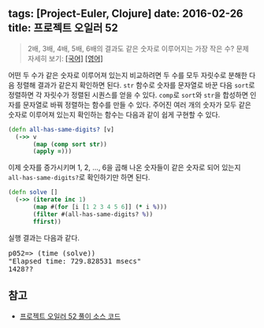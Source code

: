 tags: [Project-Euler, Clojure]
date: 2016-02-26
title: 프로젝트 오일러 52
---
> 2배, 3배, 4배, 5배, 6배의 결과도 같은 숫자로 이루어지는 가장 작은 수?
> 문제 자세히 보기: [[국어]](http://euler.synap.co.kr/prob_detail.php?id=52) [[영어]](https://projecteuler.net/problem=52)

어떤 두 수가 같은 숫자로 이루어져 있는지 비교하려면 두 수를 모두 자릿수로 분해한 다음 정렬해 결과가 같은지 확인하면 된다. `str` 함수로 숫자를 문자열로 바꾼 다음 `sort`로 정렬하면 각 자릿수가 정렬된 시퀀스를 얻을 수 있다. `comp`로 `sort`와 `str`을 합성하면 인자를 문자열로 바꿔 정렬하는 함수를 만들 수 있다. 주어진 여러 개의 숫자가 모두 같은 숫자로 이루어져 있는지 확인하는 함수는 다음과 같이 쉽게 구현할 수 있다.
<!--more-->

```clojure
(defn all-has-same-digits? [v]
  (->> v
       (map (comp sort str))
       (apply =)))
```

이제 숫자를 증가시키며 1, 2, ..., 6을 곱해 나온 숫자들이 같은 숫자로 되어 있는지 `all-has-same-digits?`로 확인하기만 하면 된다.

```clojure
(defn solve []
  (->> (iterate inc 1)
       (map #(for [i [1 2 3 4 5 6]] (* i %)))
       (filter #(all-has-same-digits? %))
       ffirst))
```

실행 결과는 다음과 같다.

<pre class="console">
p052=> (time (solve))
"Elapsed time: 729.828531 msecs"
1428??
</pre>

## 참고
* [프로젝트 오일러 52 풀이 소스 코드](https://github.com/ntalbs/euler/blob/master/src/p052.clj)
